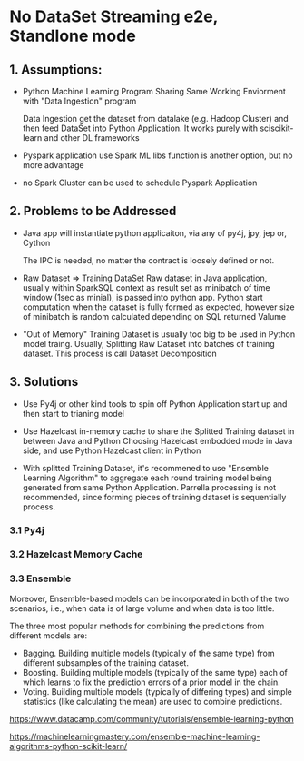 # No DataSet Streaming e2e, Standlone mode

## 1. Assumptions:

- Python Machine Learning Program Sharing Same Working Enviorment with "Data Ingestion" program

  Data Ingestion get the dataset from datalake (e.g. Hadoop Cluster) and then feed DataSet into Python Application.
  It works purely with sciscikit-learn and other DL frameworks

- Pyspark application use Spark ML libs function is another option, but no more advantage

- no Spark Cluster can be used to schedule Pyspark Application

## 2. Problems to be Addressed

- Java app will instantiate python applicaiton, via any of py4j, jpy, jep or, Cython

  The IPC is needed, no matter the contract is loosely defined or not.

- Raw Dataset => Training DataSet
  Raw dataset in Java application, usually within SparkSQL context as result set as minibatch of time window (1sec as minial), is passed into python app.
  Python start computation when the dataset is fully formed as expected, however size of minibatch is random calculated depending on SQL returned Valume

- "Out of Memory"
  Training Dataset is usually too big to be used in Python model traing. Usually, Splitting Raw Dataset into batches of training dataset.
  This process is call Dataset Decomposition

## 3. Solutions

- Use Py4j or other kind tools to spin off Python Application start up and then start to trianing model

- Use Hazelcast in-memory cache to share the Splitted Training dataset in between Java and Python
  Choosing Hazelcast embodded mode in Java side, and use Python Hazelcast client in Python

- With splitted Training Dataset, it's recommened to use "Ensemble Learning Algorithm" to aggregate each round training model being generated from same Python Application. Parrella processing is not recommended, since forming pieces of training dataset is sequentially process.

### 3.1 Py4j

### 3.2 Hazelcast Memory Cache

### 3.3 Ensemble

Moreover, Ensemble-based models can be incorporated in both of the two scenarios, i.e., when data is of large volume and when data is too little.

The three most popular methods for combining the predictions from different models are:

- Bagging. Building multiple models (typically of the same type) from different subsamples of the training dataset.
- Boosting. Building multiple models (typically of the same type) each of which learns to fix the prediction errors of a prior model in the chain.
- Voting. Building multiple models (typically of differing types) and simple statistics (like calculating the mean) are used to combine predictions.

https://www.datacamp.com/community/tutorials/ensemble-learning-python

https://machinelearningmastery.com/ensemble-machine-learning-algorithms-python-scikit-learn/
